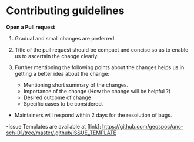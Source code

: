 Contributing guidelines
=======================


**Open a Pull request**

1. Gradual and small changes are preferred.
2. Title of the pull request should be compact and concise so as to enable us to ascertain the change clearly.
3. Further mentioning the following points about the changes helps us in getting a better idea about the change:

   - Mentioning short summary of the changes.
   - Importance of the change (How the change will be helpful ?)
   - Desired outcome of change
   - Specific cases to be considered.

- Maintainers will respond within 2 days for the resolution of bugs.


-Issue Templates are available at [link]: https://github.com/geospoc/unc-sch-01/tree/master/.github/ISSUE_TEMPLATE
